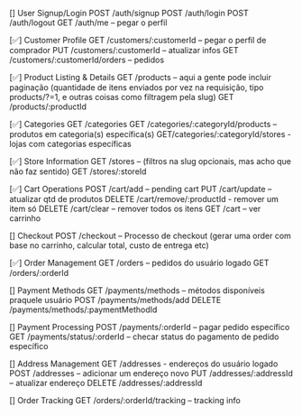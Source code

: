 [] User Signup/Login
    POST /auth/signup
    POST /auth/login
    POST /auth/logout
    GET /auth/me – pegar o perfil

[✅] Customer Profile
    GET /customers/:customerId – pegar o perfil de comprador
    PUT /customers/:customerId – atualizar infos
    GET /customers/:customerId/orders – pedidos

[✅] Product Listing & Details
    GET /products – aqui a gente pode incluir paginação (quantidade de itens enviados por vez na requisição, tipo products/?=1, e outras coisas como filtragem pela slug)
    GET /products/:productId

[✅] Categories
    GET /categories
    GET /categories/:categoryId/products – produtos em categoria(s) específica(s)
    GET/categories/:categoryId/stores - lojas com categorias específicas

[✅] Store Information
    GET /stores – (filtros na slug opcionais, mas acho que não faz sentido)
    GET /stores/:storeId

[✅] Cart Operations
    POST /cart/add – pending cart
    PUT /cart/update – atualizar qtd de produtos
    DELETE /cart/remove/:productId - remover um item só
    DELETE /cart/clear – remover todos os itens
    GET /cart – ver carrinho

[] Checkout
    POST /checkout – Processo de checkout (gerar uma order com base no carrinho, calcular total, custo de entrega etc)

[✅] Order Management
    GET /orders – pedidos do usuário logado
    GET /orders/:orderId

[] Payment Methods
    GET /payments/methods – métodos disponíveis praquele usuário
    POST /payments/methods/add
    DELETE /payments/methods/:paymentMethodId

[] Payment Processing
    POST /payments/:orderId – pagar pedido específico
    GET /payments/status/:orderId – checar status do pagamento de pedido específico

[] Address Management
    GET /addresses - endereços do usuário logado
    POST /addresses – adicionar um endereço novo
    PUT /addresses/:addressId – atualizar endereço
    DELETE /addresses/:addressId

[] Order Tracking
    GET /orders/:orderId/tracking – tracking info

